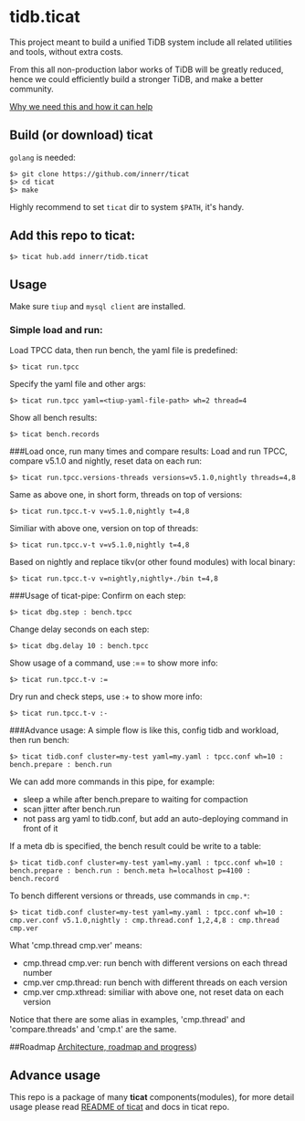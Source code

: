 # tidb.ticat
This project meant to build a unified TiDB system include all related utilities and tools, without extra costs.

From this all non-production labor works of TiDB will be greatly reduced,
hence we could efficiently build a stronger TiDB, and make a better community.

[Why we need this and how it can help](./why-we-need-this-and-how-it-can-help.md)

## Build (or download) ticat
`golang` is needed:
```
$> git clone https://github.com/innerr/ticat
$> cd ticat
$> make
```
Highly recommend to set `ticat` dir to system `$PATH`, it's handy.

## Add this repo to ticat:
```
$> ticat hub.add innerr/tidb.ticat
```

## Usage
Make sure `tiup` and `mysql client` are installed.

### Simple load and run:
Load TPCC data, then run bench, the yaml file is predefined:
```
$> ticat run.tpcc
```

Specify the yaml file and other args:
```
$> ticat run.tpcc yaml=<tiup-yaml-file-path> wh=2 thread=4
```

Show all bench results:
```
$> ticat bench.records
```

###Load once, run many times and compare results:
Load and run TPCC, compare v5.1.0 and nightly, reset data on each run:
```
$> ticat run.tpcc.versions-threads versions=v5.1.0,nightly threads=4,8
```

Same as above one, in short form, threads on top of versions:
```
$> ticat run.tpcc.t-v v=v5.1.0,nightly t=4,8
```

Similiar with above one, version on top of threads:
```
$> ticat run.tpcc.v-t v=v5.1.0,nightly t=4,8
```

Based on nightly and replace tikv(or other found modules) with local binary:
```
$> ticat run.tpcc.t-v v=nightly,nightly+./bin t=4,8
```

###Usage of ticat-pipe:
Confirm on each step:
```
$> ticat dbg.step : bench.tpcc
```

Change delay seconds on each step:
```
$> ticat dbg.delay 10 : bench.tpcc
```

Show usage of a command, use :== to show more info:
```
$> ticat run.tpcc.t-v :=
```

Dry run and check steps, use :+ to show more info:
```
$> ticat run.tpcc.t-v :-
```

###Advance usage:
A simple flow is like this, config tidb and workload, then run bench:
```
$> ticat tidb.conf cluster=my-test yaml=my.yaml : tpcc.conf wh=10 : bench.prepare : bench.run
```
We can add more commands in this pipe, for example:
- sleep a while after bench.prepare to waiting for compaction
- scan jitter after bench.run
- not pass arg yaml to tidb.conf, but add an auto-deploying command in front of it

If a meta db is specified, the bench result could be write to a table:
```
$> ticat tidb.conf cluster=my-test yaml=my.yaml : tpcc.conf wh=10 : bench.prepare : bench.run : bench.meta h=localhost p=4100 : bench.record
```

To bench different versions or threads, use commands in `cmp.*`:
```
$> ticat tidb.conf cluster=my-test yaml=my.yaml : tpcc.conf wh=10 : cmp.ver.conf v5.1.0,nightly : cmp.thread.conf 1,2,4,8 : cmp.thread cmp.ver
```
What 'cmp.thread cmp.ver' means:
- cmp.thread cmp.ver: run bench with different versions on each thread number
- cmp.ver cmp.thread: run bench with different threads on each version
- cmp.ver cmp.xthread: similiar with above one, not reset data on each version

Notice that there are some alias in examples, 'cmp.thread' and 'compare.threads' and 'cmp.t' are the same.

##Roadmap
[Architecture, roadmap and progress](./architecture-roadmap-progress.md))

## Advance usage
This repo is a package of many **ticat** components(modules),
for more detail usage please read [README of ticat](https://github.com/innerr/ticat/blob/main/README.md) and docs in ticat repo.
